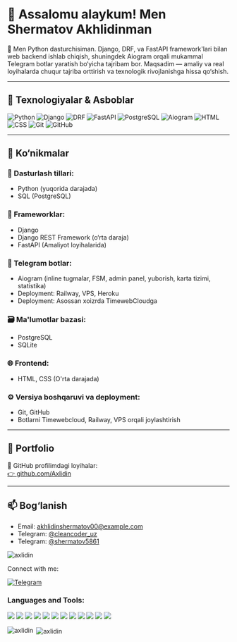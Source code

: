 # 👋 Assalomu alaykum! Men Shermatov Akhlidinman

🎯 Men Python dasturchisiman. Django, DRF, va FastAPI framework'lari bilan web backend ishlab chiqish, shuningdek Aiogram orqali mukammal Telegram botlar yaratish bo‘yicha tajribam bor. Maqsadim — amaliy va real loyihalarda chuqur tajriba orttirish va texnologik rivojlanishga hissa qo‘shish.

---

## 🚀 Texnologiyalar & Asboblar

![Python](https://img.shields.io/badge/Python-3670A0?style=for-the-badge&logo=python&logoColor=yellow)
![Django](https://img.shields.io/badge/Django-092E20?style=for-the-badge&logo=django&logoColor=white)
![DRF](https://img.shields.io/badge/DRF-red?style=for-the-badge&logo=django&logoColor=white)
![FastAPI](https://img.shields.io/badge/FastAPI-009688?style=for-the-badge&logo=fastapi&logoColor=white)
![PostgreSQL](https://img.shields.io/badge/PostgreSQL-4169E1?style=for-the-badge&logo=postgresql&logoColor=white)
![Aiogram](https://img.shields.io/badge/Aiogram-2D8CFF?style=for-the-badge&logo=telegram&logoColor=white)
![HTML](https://img.shields.io/badge/HTML5-E34F26?style=for-the-badge&logo=html5&logoColor=white)
![CSS](https://img.shields.io/badge/CSS3-1572B6?style=for-the-badge&logo=css3&logoColor=white)
![Git](https://img.shields.io/badge/Git-F05032?style=for-the-badge&logo=git&logoColor=white)
![GitHub](https://img.shields.io/badge/GitHub-100000?style=for-the-badge&logo=github&logoColor=white)

---

## 🧠 Ko‘nikmalar

### 🐍 Dasturlash tillari:
- Python (yuqorida darajada)
- SQL (PostgreSQL)

### 🧰 Frameworklar:
- Django
- Django REST Framework (o‘rta daraja)
- FastAPI (Amaliyot loyihalarida)

### 🤖 Telegram botlar:
- Aiogram (inline tugmalar, FSM, admin panel, yuborish, karta tizimi, statistika)
- Deployment: Railway, VPS, Heroku
- Deployment: Asossan xoizrda TimewebCloudga

### 🗃️ Ma'lumotlar bazasi:
- PostgreSQL
- SQLite

### 🌐 Frontend:
- HTML, CSS (O'rta darajada)

### ⚙️ Versiya boshqaruvi va deployment:
- Git, GitHub
- Botlarni Timewebcloud, Railway, VPS orqali joylashtirish

---

## 📂 Portfolio

🔗 GitHub profilimdagi loyihalar:  
[👉 github.com/Axlidin](https://github.com/Axlidin)

---

## 📫 Bog‘lanish

- Email: akhlidinshermatov00@example.com
- Telegram: [@cleancoder_uz](https://t.me/@cleancoder_uz)
- Telegram: [@shermatov5861](https://t.me/@shermatov5861)


<p align="left"> <img src="https://komarev.com/ghpvc/?username=axlidin&label=Profile%20views&color=0e75b6&style=flat" alt="axlidin" /> </p>
<p>Connect with me:</p>
<a href="https://t.me/just_the_moment">
  <img src="https://img.shields.io/badge/Telegram-2CA5E0?style=for-the-badge&logo=telegram&logoColor=white" alt="Telegram">
</a>
<h3 align="left">Languages and Tools:</h3>
<p>
<img src="https://img.shields.io/badge/Python-FFD43B?style=for-the-badge&logo=python&logoColor=blue" >
<img src="https://img.shields.io/badge/GitHub-100000?style=for-the-badge&logo=github&logoColor=white" >
<img src="https://img.shields.io/badge/Django-092E20?style=for-the-badge&logo=django&logoColor=green">
<img src="https://img.shields.io/badge/PyCharm-000000.svg?&style=for-the-badge&logo=PyCharm&logoColor=white" >
<img src="https://img.shields.io/badge/WebStorm-000000?style=for-the-badge&logo=WebStorm&logoColor=white" >
<img src="https://img.shields.io/badge/HTML5-E34F26?style=for-the-badge&logo=html5&logoColor=white" >
<img src="https://img.shields.io/badge/JavaScript-323330?style=for-the-badge&logo=javascript&logoColor=F7DF1E" >
<img src="https://img.shields.io/badge/CSS3-1572B6?style=for-the-badge&logo=css3&logoColor=white" >
<img src="https://img.shields.io/badge/PLSQL-F80000?style=for-the-badge&logo=oracle&logoColor=black" >
<img src="https://img.shields.io/badge/GIT-E44C30?style=for-the-badge&logo=git&logoColor=white" >
<img src="https://img.shields.io/badge/Windows-0078D6?style=for-the-badge&logo=windows&logoColor=white" >
<img src="https://img.shields.io/badge/hp%20laptop-0096D6?style=for-the-badge&logo=hp&logoColor=white" >
  
</p>
<p>
  <img align="left" src="https://github-readme-stats.vercel.app/api/top-langs?username=axlidin&show_icons=true&locale=en&layout=compact" alt="axlidin" >
  &nbsp;<img align="center" src="https://github-readme-stats.vercel.app/api?username=axlidin&show_icons=true&locale=en" alt="axlidin" >
</p>

